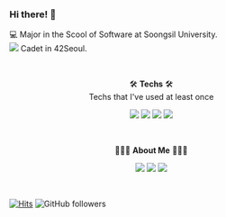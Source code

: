 ### Hi there! 👋

:computer: Major in the Scool of Software at Soongsil University.<br>
<img src="https://img.shields.io/badge/-FFFFFF?style=flat-square&logo=42&logoColor=black"/> Cadet in 42Seoul.

<br>

<p align=center>🛠 <b>Techs</b> 🛠<br>
  Techs that I've used at least once</p>
<p align=center>
  <img src="https://img.shields.io/badge/C-A8B9CC?style=flat-square&logo=C&logoColor=black"/>  <img src="https://img.shields.io/badge/Java-007396?style=flat-square&logo=Java&logoColor=white"/>  <img src="https://img.shields.io/badge/C++-00599C?style=flat-square&logo=C%2B%2B&logoColor=white"/>  <img src="https://img.shields.io/badge/Python-3776AB?style=flat-square&logo=Python&logoColor=white"/>
</p>

<br>

<p align=center>👩🏻‍💻 <b>About Me</b> 👩🏻‍💻 </p>
<p align=center>
<a href="https://github.com/JongeunKeum" target="_blank"><img src="https://img.shields.io/badge/Github-181717?style=flat-square&logo=Github&logoColor=white"/></a>  <a href=mailto:jon9eun@gmail.com target="_blank"><img src="https://img.shields.io/badge/Gmail-EA4335?style=flat-square&logo=Gmail&logoColor=white"/></a>  <a href="https://velog.io/@jongeun" target="_blank"><img src="https://img.shields.io/badge/Velog-20c997?style=flat-square&logo=Vimeo&logoColor=white"/></a>  
  </p>

<br>

[![Hits](https://hits.seeyoufarm.com/api/count/incr/badge.svg?url=https%3A%2F%2Fgithub.com%2FJongeunKeum&count_bg=%23FFA0D8&title_bg=%23555555&icon=&icon_color=%23E7E7E7&title=hits&edge_flat=false)](https://hits.seeyoufarm.com)
![GitHub followers](https://img.shields.io/github/followers/JongeunKeum?style=social)
